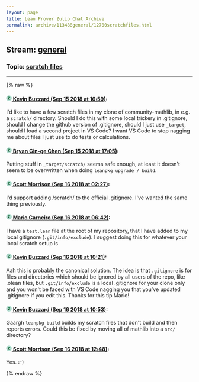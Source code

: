 ```yaml
---
layout: page
title: Lean Prover Zulip Chat Archive 
permalink: archive/113488general/12700scratchfiles.html
---
```


## Stream: [general](index.html)
### Topic: [scratch files](12700scratchfiles.html)

---


{% raw %}
#### [![Click to go to Zulip](../../assets/img/zulip2.png) Kevin Buzzard (Sep 15 2018 at 16:59)](https://leanprover.zulipchat.com/#narrow/stream/113488-general/topic/scratch%20files/near/134015349):
I'd like to have a few scratch files in my clone of community-mathlib, in e.g. a `scratch/` directory. Should I do this with some local trickery in .gitignore, should I change the github version of .gitignore, should I just use `_target`, should I load a second project in VS Code? I want VS Code to stop nagging me about files I just use to do tests or calculations.

#### [![Click to go to Zulip](../../assets/img/zulip2.png) Bryan Gin-ge Chen (Sep 15 2018 at 17:05)](https://leanprover.zulipchat.com/#narrow/stream/113488-general/topic/scratch%20files/near/134015591):
Putting stuff in `_target/scratch/` seems safe enough, at least it doesn't seem to be overwritten when doing `leanpkg upgrade / build`.

#### [![Click to go to Zulip](../../assets/img/zulip2.png) Scott Morrison (Sep 16 2018 at 02:27)](https://leanprover.zulipchat.com/#narrow/stream/113488-general/topic/scratch%20files/near/134031737):
I'd support adding /scratch/ to the official .gitignore. I've wanted the same thing previously.

#### [![Click to go to Zulip](../../assets/img/zulip2.png) Mario Carneiro (Sep 16 2018 at 06:42)](https://leanprover.zulipchat.com/#narrow/stream/113488-general/topic/scratch%20files/near/134039022):
I have a `test.lean` file at the root of my repository, that I have added to my local gitignore (`.git/info/exclude`). I suggest doing this for whatever your local scratch setup is

#### [![Click to go to Zulip](../../assets/img/zulip2.png) Kevin Buzzard (Sep 16 2018 at 10:21)](https://leanprover.zulipchat.com/#narrow/stream/113488-general/topic/scratch%20files/near/134045518):
Aah this is probably the canonical solution. The idea is that `.gitignore` is for files and directories which should be ignored by all users of the repo, like .olean files, but `.git/info/exclude` is a local .gitignore for your clone only and you won't be faced with VS Code nagging you that you've updated .gitignore if you edit this. Thanks for this tip Mario!

#### [![Click to go to Zulip](../../assets/img/zulip2.png) Kevin Buzzard (Sep 16 2018 at 10:53)](https://leanprover.zulipchat.com/#narrow/stream/113488-general/topic/scratch%20files/near/134046304):
Gaargh `leanpkg build` builds my scratch files that don't build and then reports errors. Could this be fixed by moving all of mathlib into a `src/` directory?

#### [![Click to go to Zulip](../../assets/img/zulip2.png) Scott Morrison (Sep 16 2018 at 12:48)](https://leanprover.zulipchat.com/#narrow/stream/113488-general/topic/scratch%20files/near/134049356):
Yes. :-)


{% endraw %}
